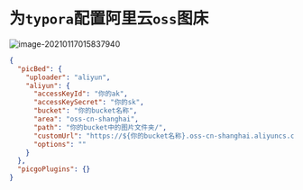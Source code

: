 # 为`typora`配置阿里云`oss`图床

![image-20210117015837940](https://alphahub-test-bucket.oss-cn-shanghai.aliyuncs.com/image/image-20210117015837940.png)

```json
{
  "picBed": {
    "uploader": "aliyun",
    "aliyun": {
      "accessKeyId": "你的ak",
      "accessKeySecret": "你的sk",
      "bucket": "你的bucket名称",
      "area": "oss-cn-shanghai",
      "path": "你的bucket中的图片文件夹/",
      "customUrl": "https://${你的bucket名称}.oss-cn-shanghai.aliyuncs.com",
      "options": ""
    }
  },
  "picgoPlugins": {}
}
```

